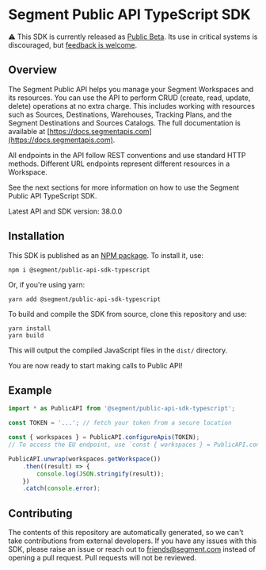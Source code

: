 # Segment Public API TypeScript SDK

:warning: This SDK is currently released as [Public Beta](https://segment.com/legal/first-access-beta-preview/). Its use in critical systems is discouraged, but [feedback is welcome](#contributing).

## Overview

The Segment Public API helps you manage your Segment Workspaces and its resources. You can use the API to perform CRUD (create, read, update, delete) operations at no extra charge. This includes working with resources such as Sources, Destinations, Warehouses, Tracking Plans, and the Segment Destinations and Sources Catalogs. The full documentation is available at [https://docs.segmentapis.com](https://docs.segmentapis.com).

All endpoints in the API follow REST conventions and use standard HTTP methods. Different URL endpoints represent different resources in a Workspace.

See the next sections for more information on how to use the Segment Public API TypeScript SDK.

Latest API and SDK version: 38.0.0

## Installation

This SDK is published as an [NPM package](https://npmjs.org). To install it, use:

```
npm i @segment/public-api-sdk-typescript
```

Or, if you're using yarn:

```
yarn add @segment/public-api-sdk-typescript
```

To build and compile the SDK from source, clone this repository and use:

```
yarn install
yarn build
```

This will output the compiled JavaScript files in the `dist/` directory.

You are now ready to start making calls to Public API!

## Example

```typescript
import * as PublicAPI from '@segment/public-api-sdk-typescript';

const TOKEN = '...'; // fetch your token from a secure location

const { workspaces } = PublicAPI.configureApis(TOKEN);
// To access the EU endpoint, use `const { workspaces } = PublicAPI.configureEuApis(TOKEN)`

PublicAPI.unwrap(workspaces.getWorkspace())
    .then((result) => {
        console.log(JSON.stringify(result));
    })
    .catch(console.error);
```

## Contributing

The contents of this repository are automatically generated, so we can't take contributions from external developers. If you have any issues with this SDK, please raise an issue or reach out to friends@segment.com instead of opening a pull request. Pull requests will not be reviewed.
